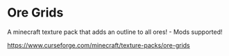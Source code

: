 # Ore Grids
A minecraft texture pack that adds an outline to all ores! - Mods supported!

https://www.curseforge.com/minecraft/texture-packs/ore-grids
